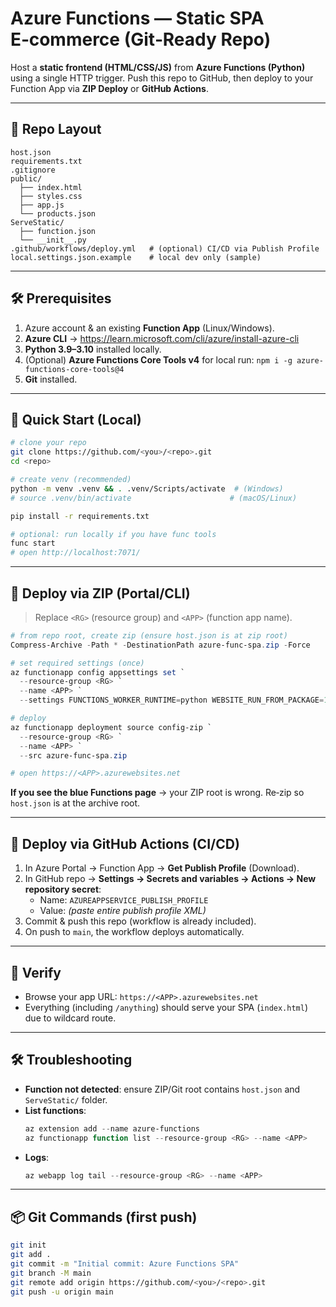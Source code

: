 # Azure Functions — Static SPA E‑commerce (Git‑Ready Repo)

Host a **static frontend (HTML/CSS/JS)** from **Azure Functions (Python)** using a single HTTP trigger.
Push this repo to GitHub, then deploy to your Function App via **ZIP Deploy** or **GitHub Actions**.

---

## 📂 Repo Layout
```plaintext
host.json
requirements.txt
.gitignore
public/
  ├── index.html
  ├── styles.css
  ├── app.js
  └── products.json
ServeStatic/
  ├── function.json
  └── __init__.py
.github/workflows/deploy.yml   # (optional) CI/CD via Publish Profile
local.settings.json.example    # local dev only (sample)
```

---

## 🛠 Prerequisites
1) Azure account & an existing **Function App** (Linux/Windows).  
2) **Azure CLI** → https://learn.microsoft.com/cli/azure/install-azure-cli  
3) **Python 3.9–3.10** installed locally.  
4) (Optional) **Azure Functions Core Tools v4** for local run: `npm i -g azure-functions-core-tools@4`  
5) **Git** installed.

---

## 🧩 Quick Start (Local)
```bash
# clone your repo
git clone https://github.com/<you>/<repo>.git
cd <repo>

# create venv (recommended)
python -m venv .venv && . .venv/Scripts/activate  # (Windows)
# source .venv/bin/activate                      # (macOS/Linux)

pip install -r requirements.txt

# optional: run locally if you have func tools
func start
# open http://localhost:7071/
```

---

## 🚀 Deploy via ZIP (Portal/CLI)
> Replace `<RG>` (resource group) and `<APP>` (function app name).

```powershell
# from repo root, create zip (ensure host.json is at zip root)
Compress-Archive -Path * -DestinationPath azure-func-spa.zip -Force

# set required settings (once)
az functionapp config appsettings set `
  --resource-group <RG> `
  --name <APP> `
  --settings FUNCTIONS_WORKER_RUNTIME=python WEBSITE_RUN_FROM_PACKAGE=1

# deploy
az functionapp deployment source config-zip `
  --resource-group <RG> `
  --name <APP> `
  --src azure-func-spa.zip

# open https://<APP>.azurewebsites.net
```

**If you see the blue Functions page** → your ZIP root is wrong. Re‑zip so `host.json` is at the archive root.

---

## 🔁 Deploy via GitHub Actions (CI/CD)
1) In Azure Portal → Function App → **Get Publish Profile** (Download).  
2) In GitHub repo → **Settings → Secrets and variables → Actions → New repository secret**:  
   - Name: `AZUREAPPSERVICE_PUBLISH_PROFILE`  
   - Value: *(paste entire publish profile XML)*
3) Commit & push this repo (workflow is already included).  
4) On push to `main`, the workflow deploys automatically.

---

## 🧪 Verify
- Browse your app URL: `https://<APP>.azurewebsites.net`
- Everything (including `/anything`) should serve your SPA (`index.html`) due to wildcard route.

---

## 🛠 Troubleshooting
- **Function not detected**: ensure ZIP/Git root contains `host.json` and `ServeStatic/` folder.  
- **List functions**:
  ```powershell
  az extension add --name azure-functions
  az functionapp function list --resource-group <RG> --name <APP>
  ```
- **Logs**:
  ```powershell
  az webapp log tail --resource-group <RG> --name <APP>
  ```

---

## 📦 Git Commands (first push)
```bash
git init
git add .
git commit -m "Initial commit: Azure Functions SPA"
git branch -M main
git remote add origin https://github.com/<you>/<repo>.git
git push -u origin main
```
